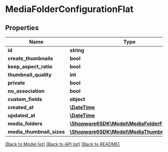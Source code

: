 # MediaFolderConfigurationFlat

## Properties
Name | Type | Description | Notes
------------ | ------------- | ------------- | -------------
**id** | **string** |  | [optional] 
**create_thumbnails** | **bool** |  | [optional] 
**keep_aspect_ratio** | **bool** |  | [optional] 
**thumbnail_quality** | **int** |  | [optional] 
**private** | **bool** |  | [optional] 
**no_association** | **bool** |  | [optional] 
**custom_fields** | **object** |  | [optional] 
**created_at** | [**\DateTime**](\DateTime.md) |  | 
**updated_at** | [**\DateTime**](\DateTime.md) |  | 
**media_folders** | [**\Shopware6SDK\Model\MediaFolderFlat**](MediaFolderFlat.md) |  | [optional] 
**media_thumbnail_sizes** | [**\Shopware6SDK\Model\MediaThumbnailSizeFlat**](MediaThumbnailSizeFlat.md) |  | [optional] 

[[Back to Model list]](../../README.md#documentation-for-models) [[Back to API list]](../../README.md#documentation-for-api-endpoints) [[Back to README]](../../README.md)

